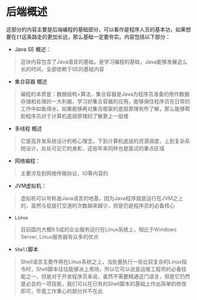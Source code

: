 # 后端概述

​		这部分的内容主要是后端编程的基础部分，可以看作是程序人员的基本功，如果想要在`IT`这条路走的更加长远，那么基础一定要夯实。内容包括以下部分：
+ Java SE 概述：
> 这块内容包含了Java语言的基础，是学习编程的基础，Java能够发展这么长的时间，全部依赖于SE的基础内容
+ 集合容器 概述
> 编程的本质是：数据结构+算法，集合容器是Java为程序员准备的用作数据存储和处理的一大利器，学习好集合容器的应用，能够保住程序员在日常的工作中如鱼得水，如果能够再对集合框架的底层原理有所了解，那么能够帮助程序员对于计算机底层原理的了解更上一层楼
+ 多线程 概述
> 它是高并发系统设计的核心理念，下到计算机底层的资源调度，上到复杂系统设计，处处可见它的身影，这些年来同样也是面试的重点区域
+ 网络编程：
> 主要涉及到网络传输协议、IO等内容的
+ JVM虚拟机：
> 虚拟机可以号称是Java语言的地基，因为Java程序就是运行在JVM之上的，虽然与低层打交道的次数越来越少，但是仍是程序员的必备核心
+ `Linux`
> 目前国内大概9.5成的企业服务运行在Linux系统上，相比于Windows Server, Linux服务器有众多的优点
+ `Shell`脚本
> Shell语言主要作用在Linux系统之上，当批量执行一些比较复杂的Linux指令时，Shell脚本往往能够派上用场，所以它可以说是运维工程师的必备技能之一，但是对于开发程序员来说，虽然不需要精通这门语言，但是它仍然是必会的一项技能，我们可以在已有的Shell脚本的基础上作出简单的修改即可，毕竟工作重心的部分并不在此

